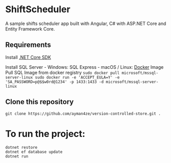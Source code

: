 # ShiftScheduler
A sample shifts scheduler app built with Angular, C# with ASP.NET Core and Entity Framework Core.

## Requirements

Install [.NET Core SDK](https://microsoft.com/net/core)

Install SQL Server
    - Windows: SQL Express
    - macOS / Linux: [Docker](https://www.docker.com/get-started) Image
    Pull SQL Image from docker registry
    ```
    sudo docker pull microsoft/mssql-server-linux
    sudo docker run -e 'ACCEPT_EULA=Y' -e 'SA_PASSWORD=p@$$w0rd@1234' -p 1433:1433 -d microsoft/mssql-server-linux
    ```
    
## Clone this repository

```
git clone https://github.com/ayman4ze/version-controlled-store.git .
```

# To run the project: 
```
dotnet restore
dotnet ef database update
dotnet run 
```